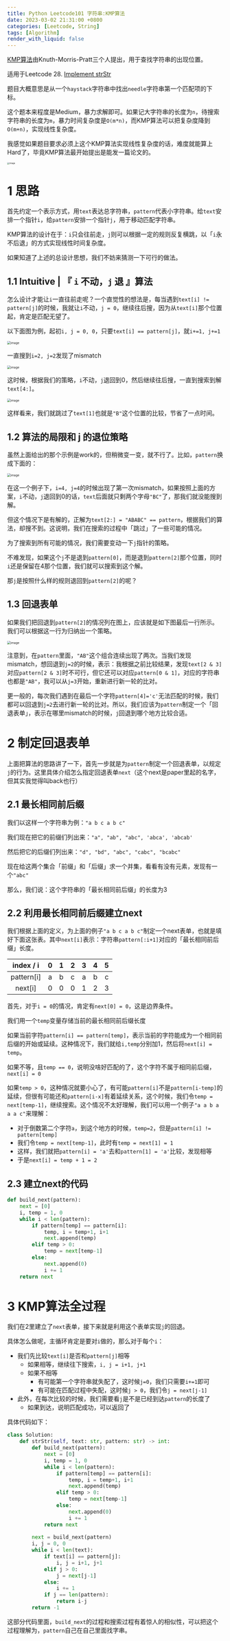 ```yaml
---
title: Python Leetcode101 字符串:KMP算法
date: 2023-03-02 21:31:00 +0800
categories: [Leetcode, String]
tags: [Algorithm]
render_with_liquid: false
---
```




[KMP算法](https://zh.wikipedia.org/zh-hans/KMP%E7%AE%97%E6%B3%95)由Knuth-Morris-Pratt三个人提出，用于查找字符串的出现位置。

适用于Leetcode 28. [Implement strStr](https://leetcode.cn/problems/find-the-index-of-the-first-occurrence-in-a-string/)

题目大概意思是从一个`haystack`字符串中找出`needle`字符串第一个匹配项的下标。

这个题本来程度是Medium，暴力求解即可。如果记大字符串的长度为`n`，待搜索字符串的长度为`m`，暴力时间复杂度是`O(m*n)`，而KMP算法可以把复杂度降到`O(m+n)`，实现线性复杂度。

我感觉如果题目要求必须上这个KMP算法实现线性复杂度的话，难度就能算上Hard了，毕竟KMP算法最开始提出是能发一篇论文的。

<img src="https://user-images.githubusercontent.com/84035000/222365330-fc852799-74e8-4dc4-bf18-6a506325516b.png" alt="image" style="zoom: 33%;" />

# 1 思路

首先约定一个表示方式，用`text`表达总字符串，`pattern`代表小字符串。给`text`安排一个指针`i`，给`pattern`安排一个指针`j`，用于移动匹配字符串。

KMP算法的设计在于：`i`只会往前走，`j`则可以根据一定的规则反复横跳，以「`i`永不后退」的方式实现线性时间复杂度。

如果知道了上述的总设计思想，我们不妨来猜测一下可行的做法。

## 1.1 Intuitive | 『 `i` 不动，`j` 退 』算法

怎么设计才能让`i`一直往前走呢？一个直觉性的想法是，每当遇到`text[i] != pattern[j]`的时候，我就让`i`不动，`j = 0`，继续往后搜，因为从`text[i]`那个位置起，肯定是匹配无望了。

以下面图为例，起初`i, j = 0, 0`，只要`text[i] == pattern[j]`，就`i+=1, j+=1`

<img src="https://user-images.githubusercontent.com/84035000/222372246-dac3f596-c542-4ecc-ae69-6bfbeca62861.png" alt="image" style="zoom:50%;" />

一直搜到`i=2, j=2`发现了mismatch

<img src="https://user-images.githubusercontent.com/84035000/222372751-20c1de2a-323f-40a1-8f3b-65b221168229.png" alt="image" style="zoom:50%;" />

这时候，根据我们的策略，`i`不动，`j`退回到0，然后继续往后搜，一直到搜索到解`text[4:]`。

<img src="https://user-images.githubusercontent.com/84035000/222374094-c3a35180-69fa-421a-bf53-b3402fe09e75.png" alt="image" style="zoom:50%;" />

这样看来，我们就跳过了`text[1]`也就是`"B"`这个位置的比较，节省了一点时间。

## 1.2 算法的局限和 j 的退位策略

虽然上面给出的那个示例是work的，但稍微变一变，就不行了。比如，`pattern`换成下面的：

<img src="https://user-images.githubusercontent.com/84035000/222374889-9af18bb9-ef3b-4d5d-ae05-5445e66f4f15.png" alt="image" style="zoom:50%;" />

在这一个例子下，`i=4, j=4`的时候出现了第一次mismatch，如果按照上面的方案，`i`不动，`j`退回到0的话，`text`后面就只剩两个字母`"BC"`了，那我们就没能搜到解。

但这个情况下是有解的，正解为`text[2:] = "ABABC" == pattern`，根据我们的算法，却搜不到。这说明，我们在搜索的过程中「跳过」了一些可能的情况。

为了搜索到所有可能的情况，我们需要变动一下`j`指针的策略。

不难发现，如果这个`j`不是退到`pattern[0]`，而是退到`pattern[2]`那个位置，同时`i`还是保留在4那个位置，我们就可以搜索到这个解。

那`j`是按照什么样的规则退回到`pattern[2]`的呢？

## 1.3 回退表单

如果我们把回退到`pattern[2]`的情况列在图上，应该就是如下图最后一行所示。我们可以根据这一行为归纳出一个策略。

<img src="https://user-images.githubusercontent.com/84035000/222402813-e471dcd7-3393-4063-baa5-4537dcb41e6c.png" alt="image" style="zoom:50%;" />

注意到，在`pattern`里面，`"AB"`这个组合连续出现了两次。当我们发现mismatch，想回退到`j=2`的时候，表示：我根据之前比较结果，发现`text[2 & 3]`对应`pattern[2 & 3]`时不可行，但它还可以对应`pattern[0 & 1]`，对应的字符串也都是`"AB"`，我可以从`j=3`开始，重新进行新一轮的比对。

更一般的，每次我们遇到在最后一个字符`pattern[4]='c'`无法匹配的时候，我们都可以回退到`j=2`去进行新一轮的比对。所以，我们应该为`pattern`制定一个「回退表单」，表示在哪里mismatch的时候，`j`回退到哪个地方比较合适。

# 2 制定回退表单

上面把算法的思路讲了一下，首先一步就是为`pattern`制定一个回退表单，以规定`j`的行为。这里具体介绍怎么指定回退表单`next`（这个next是paper里起的名字，但其实我觉得叫back也行）

## 2.1 最长相同前后缀

我们以这样一个字符串为例：`"a b c a b c"`

我们现在把它的前缀们列出来：`"a", "ab", "abc", 'abca', 'abcab'`

然后把它的后缀们列出来：`"d", "bd", "abc", "cabc", "bcabc"`

现在给这两个集合「前缀」和「后缀」求一个并集，看看有没有元素，发现有一个`"abc"`

那么，我们说：这个字符串的「最长相同前后缀」的长度为3

## 2.2 利用最长相同前后缀建立next

我们根据上面的定义，为上面的例子`"a b c a b c"`制定一个next表单，也就是填好下面这张表。其中`next[i]`表示：字符串`pattern[:i+1]`对应的「最长相同前后缀」长度。

| index / i  |  0   |  1   |  2   |  3   |  4   |  5   |
| :--------: | :--: | :--: | :--: | :--: | :--: | :--: |
| pattern[i] |  a   |  b   |  c   |  a   |  b   |  c   |
|  next[i]   |  0   |  0   |  0   |  1   |  2   |  3   |

首先，对于`i = 0`的情况，肯定有`next[0] = 0`，这是边界条件。

我们用一个`temp`变量存储当前的最长相同前后缀长度

如果当前字符`pattern[i] == pattern[temp]`，表示当前的字符能成为一个相同前后缀的开始或延续。这种情况下，我们就给`i,temp`分别加1，然后将`next[i] = temp`。

如果不等，且`temp == 0`，说明没啥好匹配的了，这个字符不属于相同前后缀，`next[i] = 0`

如果`temp > 0`，这种情况就要小心了，有可能`pattern[i]`不是`pattern[i-temp]`的延续，但很有可能还和`pattern[i-x]`有着延续关系，这个时候，我们令`temp = next[temp-1]`，继续搜索。这个情况不太好理解，我们可以用一个例子`"a a b a a a c"`来理解：

- 对于倒数第二个字符`a`，到这个地方的时候，`temp=2`，但是`pattern[i] != pattern[temp]`
- 我们令`temp = next[temp-1]`，此时有`temp = next[1] = 1 `
- 这样，我们就把`pattern[i] = 'a'`去和`pattern[1] = 'a'`比较，发现相等
- 于是`next[i] = temp + 1 = 2 `

## 2.3 建立next的代码

```python
def build_next(pattern):
    next = [0]
    i, temp = 1, 0
    while i < len(pattern):
        if pattern[temp] == pattern[i]:
            temp, i = temp+1, i+1
            next.append(temp)
        elif temp > 0:
            temp = next[temp-1]
        else:
            next.append(0)
            i += 1
    return next
```



# 3 KMP算法全过程

我们在2里建立了`next`表单，接下来就是利用这个表单实现`j`的回退。

具体怎么做呢，主循环肯定是要对`i`做的，那么对于每个`i`：

- 我们先比较`text[i]`是否和`pattern[j]`相等
  - 如果相等，继续往下搜索，`i, j = i+1, j+1`
  - 如果不相等
    - 有可能第一个字符串就失配了，这时候`j=0`，我们只需要`i+=1`即可
    - 有可能在匹配过程中失配，这时候`j > 0`，我们令`j = next[j-1]`
- 此外，在每次比较的时候，我们需要看`j`是不是已经到达`pattern`的长度了
  - 如果到达，说明匹配成功，可以返回了

具体代码如下：

```python
class Solution:
    def strStr(self, text: str, pattern: str) -> int:
        def build_next(pattern):
            next = [0]
            i, temp = 1, 0
            while i < len(pattern):
                if pattern[temp] == pattern[i]:
                    temp, i = temp+1, i+1
                    next.append(temp)
                elif temp > 0:
                    temp = next[temp-1]
                else:
                    next.append(0)
                    i += 1
            return next
        
        next = build_next(pattern) 
        i, j = 0, 0
        while i < len(text):
            if text[i] == pattern[j]:
                i, j = i+1, j+1
            elif j > 0:
                j = next[j-1]
            else:
                i += 1
            if j == len(pattern):
                return i-j
        return -1
```

这部分代码里面，`build_next`的过程和搜索过程有着惊人的相似性，可以把这个过程理解为，`pattern`自己在自己里面找字串。